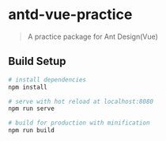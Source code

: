 
# antd-vue-practice

> A practice package for Ant Design(Vue)

## Build Setup

```bash
# install dependencies
npm install

# serve with hot reload at localhost:8080
npm run serve

# build for production with minification
npm run build
```
